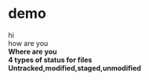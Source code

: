 # demo
hi 
<br>
how are you
<br>
<b>Where are you
<br>
4 types of status for files
<br>
Untracked,modified,staged,unmodified

